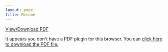 ```yaml
---
layout: page
title: Resume
---
```

<div class="center-align">
    <a href="https://emrehayirci.github.io/pdf/EmreHayirci-Resume.pdf">View/Download PDF</a>
</div>

<div class="pdf-container">

<object data="https://emrehayirci.github.io/pdf/EmreHayirci-Resume-Resume.pdf" type="application/pdf" style="width: 100%; height: 100%; display: block;" >

  <p>It appears you don't have a PDF plugin for this browser.
  You can <a href="https://emrehayirci.github.io/pdf/EmreHayirci-Resume.pdf">click here to
  download the PDF file.</a></p>

</object>

</div>
